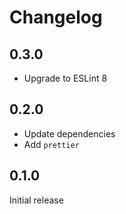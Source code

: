 # Changelog

## 0.3.0

- Upgrade to ESLint 8

## 0.2.0

- Update dependencies
- Add `prettier`

## 0.1.0

Initial release

